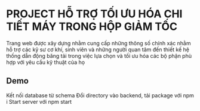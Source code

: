 
# PROJECT HỖ TRỢ TỐI ƯU HÓA CHI TIẾT MÁY TRONG HỘP GIẢM TỐC

Trang web được xây dựng nhằm cung cấp những thông số chính xác nhằm hỗ trợ các kỹ sư cơ khí, sinh viên và những người quan tâm đến thiết kế hệ thống dẫn động băng tải trong việc lựa chọn và tối ưu hóa các bộ phận phù hợp với yêu cầu kỹ thuật của họ


## Demo
Kết nối database từ schema
Đổi directory vào backend, tải package với npm i
Start server với npm start

